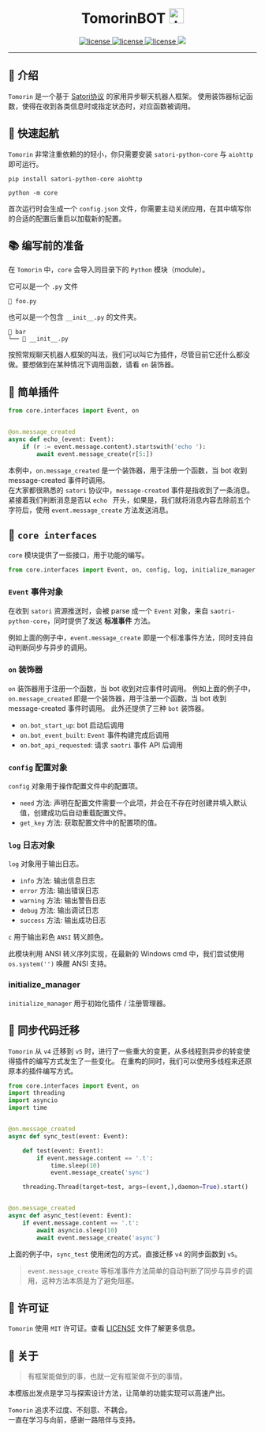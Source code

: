 

<h1 align="center"> TomorinBOT  <img src="http://q1.qlogo.cn/g?b=qq&nk=211134009&s=100" width="30" height="30" alt="tmrn"/> </h1>


<p align="center">

<a href="https://github.com/kumoSleeping/TomorinBot/blob/main/core/__init__.py">
    <img src="https://img.shields.io/badge/TomorinBOT%20v5-blue" alt="license">
  </a>

<a href="https://github.com/kumoSleeping/TomorinBot/blob/main/LICENSE">
    <img src="https://img.shields.io/github/license/kumoSleeping/TomorinBot" alt="license">
  </a>
<a href="https://www.python.org/">
    <img src="https://img.shields.io/badge/python-3.9+-blue?logo=python&logoColor=edb641" alt="license">
  </a>

  <a href="https://satori.js.org/zh-CN/">
    <img src="https://img.shields.io/badge/Satori-v1-black?style=social">
  </a>


***
## 📖 介绍


`Tomorin` 是一个基于 [Satori协议](https://satori.js.org/zh-CN/) 的家用异步聊天机器人框架。
使用装饰器标记函数，使得在收到各类信息时或指定状态时，对应函数被调用。

## 💫 快速起航

`Tomorin` 非常注重依赖的的轻小，你只需要安装 `satori-python-core` 与 `aiohttp` 即可运行。

```shell
pip install satori-python-core aiohttp
```

```shell
python -m core
```


首次运行时会生成一个 `config.json` 文件，你需要主动关闭应用，在其中填写你的合适的配置后重启以加载新的配置。


## 📚 编写前的准备

在 `Tomorin` 中，`core` 会导入同目录下的 `Python` 模块（module）。

它可以是一个 `.py` 文件

    📜 foo.py
    
也可以是一个包含 `__init__.py` 的文件夹。 

    📂 bar   
    └── 📜 __init__.py   

按照常规聊天机器人框架的叫法，我们可以叫它为插件，尽管目前它还什么都没做。要想做到在某种情况下调用函数，请看 `on` 装饰器。

## 📂 简单插件

```py
from core.interfaces import Event, on


@on.message_created
async def echo_(event: Event):
    if (r := event.message.content).startswith('echo '):
        await event.message_create(r[5:])

```
本例中，`on.message_created` 是一个装饰器，用于注册一个函数，当 bot 收到 message-created 事件时调用。   
在大家都很熟悉的 `satori` 协议中，`message-created` 事件是指收到了一条消息。
紧接着我们判断消息是否以 `echo ` 开头，如果是，我们就将消息内容去除前五个字符后，使用 `event.message_create` 方法发送消息。

## 🔌 `core interfaces`

`core` 模块提供了一些接口，用于功能的编写。

```py
from core.interfaces import Event, on, config, log, initialize_manager
```

### `Event` 事件对象

在收到 `satori` 资源推送时，会被 parse 成一个 `Event` 对象，来自 `saotri-python-core`，同时提供了发送 **标准事件** 方法。

例如上面的例子中，`event.message_create` 即是一个标准事件方法，同时支持自动判断同步与异步的调用。


### `on` 装饰器

`on` 装饰器用于注册一个函数，当 bot 收到对应事件时调用。
例如上面的例子中，`on.message_created` 即是一个装饰器，用于注册一个函数，当 bot 收到 message-created 事件时调用。
此外还提供了三种 `bot` 装饰器。 
- `on.bot_start_up`: bot 启动后调用
- `on.bot_event_built`: `Event` 事件构建完成后调用
- `on.bot_api_requested`: 请求 `saotri` 事件 API 后调用

### `config` 配置对象

`config` 对象用于操作配置文件中的配置项。

- `need` 方法: 声明在配置文件需要一个此项，并会在不存在时创建并填入默认值，创建成功后自动重载配置文件。
- `get_key` 方法: 获取配置文件中的配置项的值。

### `log` 日志对象

`log` 对象用于输出日志。

- `info` 方法: 输出信息日志
- `error` 方法: 输出错误日志
- `warning` 方法: 输出警告日志
- `debug` 方法: 输出调试日志
- `success` 方法: 输出成功日志

`c` 用于输出彩色 `ANSI` 转义颜色。

此模块利用 ANSI 转义序列实现，在最新的 Windows cmd 中，我们尝试使用 `os.system('')` 唤醒 ANSI 支持。


### initialize_manager 

`initialize_manager` 用于初始化插件 / 注册管理器。


## 🧭 同步代码迁移

`Tomorin` 从 `v4` 迁移到 `v5` 时，进行了一些重大的变更，从多线程到异步的转变使得插件的编写方式发生了一些变化。
在重构的同时，我们可以使用多线程来还原原本的插件编写方式。

```py
from core.interfaces import Event, on
import threading
import asyncio
import time


@on.message_created
async def sync_test(event: Event):

    def test(event: Event):
        if event.message.content == '.t':
            time.sleep(10)
            event.message_create('sync')

    threading.Thread(target=test, args=(event,),daemon=True).start()


@on.message_created
async def async_test(event: Event):
    if event.message.content == '.t':
        await asyncio.sleep(10)
        await event.message_create('async')
```

上面的例子中，`sync_test` 使用闭包的方式，直接迁移 `v4` 的同步函数到 `v5`。

> `event.message_create` 等标准事件方法简单的自动判断了同步与异步的调用，这种方法本质是为了避免阻塞。
 

## 📜 许可证

`Tomorin` 使用 `MIT` 许可证。查看 [LICENSE](https://github.com/kumoSleeping/TomorinBot/blob/main/LICENSE) 文件了解更多信息。


## 📄 关于
> 有框架能做到的事，也就一定有框架做不到的事情。

本模版出发点是学习与探索设计方法，让简单的功能实现可以高速产出。   

`Tomorin` 追求不过度、不刻意、不耦合。   
一直在学习与向前，感谢一路陪伴与支持。









